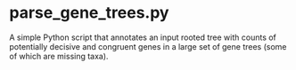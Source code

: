 parse_gene_trees.py
===================

A simple Python script that annotates an input rooted tree with counts of potentially decisive and congruent genes in a large set of gene trees (some of which are missing taxa).
